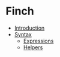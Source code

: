 
# Finch

- [Introduction](./Introduction.md)
- [Syntax](./Syntax/index.md)
    - [Expressions](./Syntax/Expressions.md)
    - [Helpers](./Syntax/Helpers.md)

